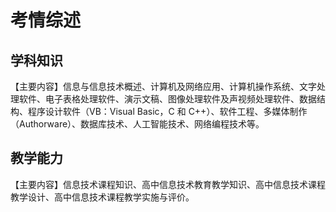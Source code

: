 # 考情综述

## 学科知识

【主要内容】信息与信息技术概述、计算机及网络应用、计算机操作系统、文字处理软件、电子表格处理软件、演示文稿、图像处理软件及声视频处理软件、数据结构、程序设计软件（VB：Visual Basic，C 和 C++）、软件工程、多媒体制作（Authorware）、数据库技术、人工智能技术、网络编程技术等。

## 教学能力

【主要内容】信息技术课程知识、高中信息技术教育教学知识、高中信息技术课程教学设计、高中信息技术课程教学实施与评价。

